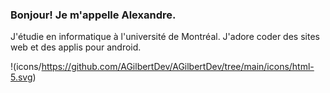 ### Bonjour! Je m'appelle Alexandre.

J'étudie en informatique à l'université de Montréal. J'adore coder des sites web et des applis pour android. 

!(icons/https://github.com/AGilbertDev/AGilbertDev/tree/main/icons/html-5.svg)
